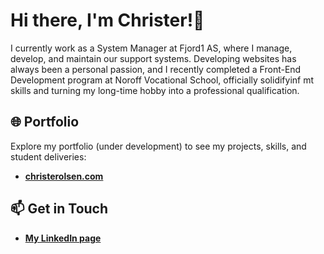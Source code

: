 # Hi there, I'm Christer!👋
I currently work as a System Manager at Fjord1 AS, where I manage, develop, and maintain our support systems. Developing websites has always been a personal passion, and I recently completed a Front-End Development program at Noroff Vocational School, officially solidifyinf mt skills and turning my long-time hobby into a professional qualification.

## 🌐 Portfolio
Explore my portfolio (under development) to see my projects, skills, and student deliveries:
- **[christerolsen.com](https://christerolsen.com/)**

## 📫 Get in Touch
- **[My LinkedIn page](https://www.linkedin.com/in/christer-olsen-b557ab1b4/)**
